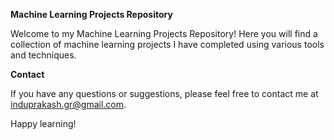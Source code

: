 **Machine Learning Projects Repository**


Welcome to my Machine Learning Projects Repository! Here you will find a collection of machine learning projects I have completed using various tools and techniques. 

**Contact**


If you have any questions or suggestions, please feel free to contact me at induprakash.gr@gmail.com.


Happy learning!
